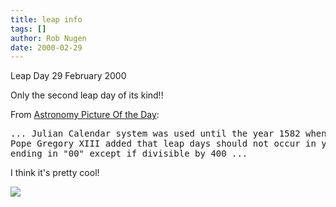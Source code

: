 ```yaml
---
title: leap info
tags: []
author: Rob Nugen
date: 2000-02-29
---
```


<title></title>
<p class=date>Leap Day 29 February  2000</p>

<p class=date>Only the second leap day of its kind!!</p>

<p>From <a href="https://antwrp.gsfc.nasa.gov/apod/ap000229.html">Astronomy Picture Of the Day</a>:

<pre>... Julian Calendar system was used until the year 1582 when
Pope Gregory XIII added that leap days should not occur in years 
ending in "00" except if divisible by 400 ...</pre>

I think it's pretty cool!  

<p><img src='/images/rob/wL-ROB.gif'>

